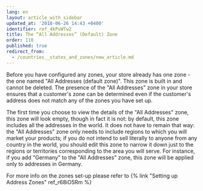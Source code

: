 ```yaml
---
lang: en
layout: article_with_sidebar
updated_at: '2018-06-26 14:43 +0400'
identifier: ref_4kPvWTw2
title: The “All Addresses” (Default) Zone
order: 110
published: true
redirect_from:
  - /countries__states_and_zones/new_article.md
---
```

Before you have configured any zones, your store already has one zone - the one named "All Addresses (default zone)". This zone is built in and cannot be deleted. The presence of the "All Addresses" zone in your store ensures that a customer's zone can be determined even if the customer's address does not match any of the zones you have set up. 

The first time you choose to view the details of the "All Addresses" zone, this zone will look empty, though in fact it is not: by default, this zone includes all the addresses in the world. It does not have to remain that way: the "All Addresses" zone only needs to include regions to which you will market your products; if you do not intend to sell literally to anyone from any country in the world, you should edit this zone to narrow it down just to the regions or territories corresponding to the area you will serve. For instance, if you add "Germany" to the "All Addresses" zone, this zone will be applied only to addresses in Germany.

For more info on the zones set-up please refer to {% link "Setting up Address Zones" ref_r68iO5Rm %}
